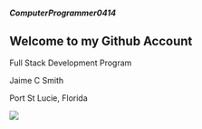 <!DOCTYPE html> 
<html lang="en" style="height:100%;">
    <head> 
        <meta charset="utf-8"> 
        <h5>ComputerProgrammer0414</h5>
        <meta name="viewport" content="width=device-width, initial-scale=1.0"> 
        <meta name="keywords" content="pinegrow, blocks, bootstrap"/>
        <meta name="description" content="My new website"/>
        <link rel="shortcut icon" href="ico/favicon.png"> 
        <!-- Core CSS -->         
        <link href="bootstrap/css/bootstrap.min.css" rel="stylesheet"> 
        <link href="css/font-awesome.min.css" rel="stylesheet">
        <link href="http://fonts.googleapis.com/css?family=Open+Sans:300italic,400italic,600italic,700italic,400,300,600,700" rel="stylesheet">
        <link href="http://fonts.googleapis.com/css?family=Lato:300,400,700,300italic,400italic,700italic" rel="stylesheet">
        <!-- Style Library -->         
        <link href="css/style-library-1.css" rel="stylesheet">
        <link href="css/plugins.css" rel="stylesheet">
        <link href="css/blocks.css" rel="stylesheet">
        <link href="css/custom.css" rel="stylesheet">
        <!-- HTML5 shim, for IE6-8 support of HTML5 elements. All other JS at the end of file. -->         
        <!--[if lt IE 9]>
      <script src="js/html5shiv.js"></script>
      <script src="js/respond.min.js"></script>
    <![endif]-->         
    </head>     
    <body data-spy="scroll" data-target="nav">
        <section id="content-1-2" class="content-block content-1-2">
            <div class="container">
                <!-- Start Row -->
                <div class="row">
                    <div class="col-sm-6">
                        <h2 class="orange text-center">Welcome to my Github Account</h2>
                        <p class="lead">Full Stack Development Program</p>
                        <p>Jaime C Smith</p>
                        <p>Port St Lucie, Florida</p>
                        <div class="row">
                            <div class="col-sm-5 col-xs-12">
</div>
                        </div>
                    </div>
                    <div class="col-sm-5 col-sm-offset-1">
                        <img class="img-rounded img-responsive" src="https://www.smithfreelancing.com/jsmith/website2.jpg">
                    </div>
                </div>
                <!--// END Row -->
            </div>
        </section>
           
       
</html>

